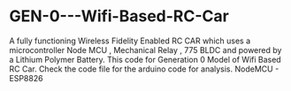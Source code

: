 # GEN-0---Wifi-Based-RC-Car
A fully functioning Wireless Fidelity Enabled RC CAR which uses a microcontroller Node MCU , Mechanical Relay , 775 BLDC and powered by a Lithium Polymer Battery.
This code for Generation 0 Model of Wifi Based RC Car.
Check the code file for the arduino code for analysis.
NodeMCU - ESP8826
